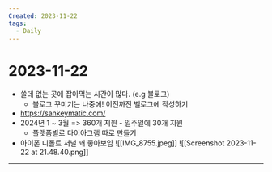 ```yaml
---
Created: 2023-11-22
tags:
  - Daily
---
```

# 2023-11-22
- 쓸데 없는 곳에 잡아먹는 시간이 많다. (e.g 블로그)
	- 블로그 꾸미기는 나중에! 이전까진 벨로그에 작성하기
- https://sankeymatic.com/
- 2024년 1 ~ 3월 => 360개 지원 - 일주일에 30개 지원
	- 플랫폼별로 다이아그램 따로 만들기
- 아이폰 디폴트 저널 꽤 좋아보임
![[IMG_8755.jpeg]]
![[Screenshot 2023-11-22 at 21.48.40.png]]
---
